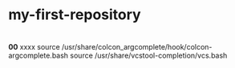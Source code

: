 # my-first-repository
#
**00**
xxxx
source /usr/share/colcon_argcomplete/hook/colcon-argcomplete.bash
source /usr/share/vcstool-completion/vcs.bash
